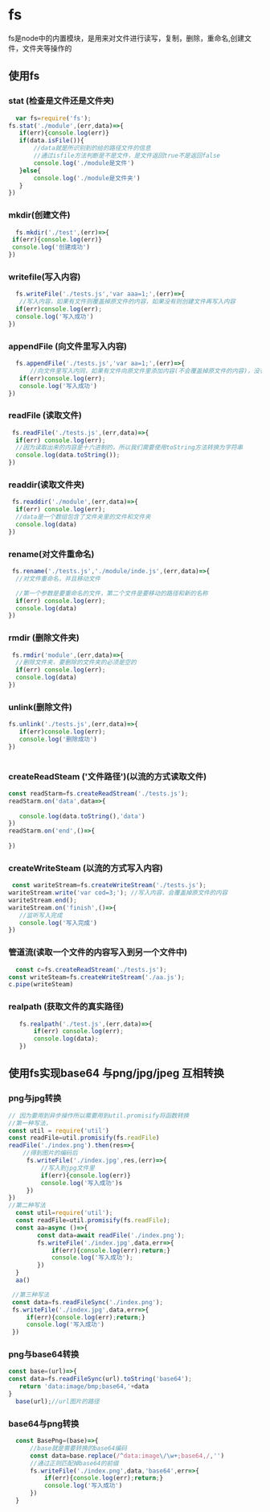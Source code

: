# fs 
   fs是node中的内置模块，是用来对文件进行读写，复制，删除，重命名,创建文件，文件夹等操作的

## 使用fs

  ### stat (检查是文件还是文件夹)

  ```javaScript
    var fs=require('fs');
fs.stat('./module',(err,data)=>{
     if(err){console.log(err)}
     if(data.isFile()){
         //data就是所识别到的给的路径文件的信息
         //通过isfile方法判断是不是文件，是文件返回true不是返回false
         console.log('./module是文件')
     }else{
         console.log('./module是文件夹')
     }
})
  ```
  ### mkdir(创建文件)

   ```JavaScript
     fs.mkdir('./test',(err)=>{
    if(err){console.log(err)}
    console.log('创建成功')
}) 
   ```
 ### writefile(写入内容)

 ```JavaScript
   fs.writeFile('./tests.js','var aaa=1;',(err)=>{
    //写入内容，如果有文件则覆盖掉原文件的内容，如果没有则创建文件再写入内容
   if(err)console.log(err);
   console.log('写入成功')
})
 ```

 ### appendFile (向文件里写入内容)

 ```JavaScript
   fs.appendFile('./tests.js','var aa=1;',(err)=>{
       //向文件里写入内同，如果有文件向原文件里添加内容(不会覆盖掉原文件的内容)，没有则创建文件再写入内容
    if(err)console.log(err);
    console.log('写入成功')
}) 

 ```

 ### readFile (读取文件)
  
  ```JavaScript
   fs.readFile('./tests.js',(err,data)=>{
    if(err) console.log(err);
    //因为读取出来的内容是十六进制的，所以我们需要使用toString方法转换为字符串
    console.log(data.toString());
})
  
  ```

  ### readdir(读取文件夹)

  ```JavaScript
   fs.readdir('./module',(err,data)=>{
    if(err) console.log(err);
    //data是一个数组包含了文件夹里的文件和文件夹
    console.log(data)
})

  ```

  ### rename(对文件重命名)

  ```JavaScript
   fs.rename('./tests.js','./module/inde.js',(err,data)=>{
    //对文件重命名，并且移动文件

    //第一个参数是要重命名的文件，第二个文件是要移动的路径和新的名称
    if(err) console.log(err);
    console.log(data)
})
  ```

  ### rmdir (删除文件夹)

  ```JavaScript
   fs.rmdir('module',(err,data)=>{
    //删除文件夹，要删除的文件夹的必须是空的
    if(err) console.log(err);
    console.log(data)
})
  ```

  ### unlink(删除文件)

 ```JavaScript
fs.unlink('./tests.js',(err,data)=>{
    if(err)console.log(err);
    console.log('删除成功')
})
   
 ```
 ### createReadSteam ('文件路径')(以流的方式读取文件)

 ```JavaScript
const readStarm=fs.createReadStream('./tests.js');
readStarm.on('data',data=>{
    
    console.log(data.toString(),'data')
})
readStarm.on('end',()=>{
   
})
 ```

 ### createWriteSteam (以流的方式写入内容)

 ```JavaScript
  const wariteStream=fs.createWriteStream('./tests.js');
wariteStream.write('var cod=3;'); //写入内容，会覆盖掉原文件的内容
wariteStream.end();
wariteStream.on('finish',()=>{
    //监听写入完成
    console.log('写入完成')
})

 ```

### 管道流(读取一个文件的内容写入到另一个文件中)

```JavaScript
  const c=fs.createReadStream('./tests.js');
const writeSteam=fs.createWriteStream('./aa.js');
c.pipe(writeSteam)
```

### realpath (获取文件的真实路径)

```JavaScript
   fs.realpath('./test.js',(err,data)=>{
       if(err) console.log(err);
       console.log(data);
   })
```

## 使用fs实现base64 与png/jpg/jpeg 互相转换

  ### png与jpg转换

```JavaScript
// 因为要用到异步操作所以需要用到util.promisify将函数转换
//第一种写法，
const util = require('util')
const readFile=util.promisify(fs.readFile)
readFile('./index.png').then(res=>{
    //得到图片的编码后  
     fs.writeFile('./index.jpg',res,(err)=>{
         //写入到jpg文件里
         if(err){console.log(err)}
         console.log('写入成功')s
     })
})
//第二种写法
  const util=require('util');
  const readFile=util.promisify(fs.readFile);
  const aa=async ()=>{
        const data=await readFile('./index.png');
        fs.writeFile('./index.jpg',data,err=>{
            if(err){console.log(err);return;}
            console.log('写入成功');
        })
  }
  aa()

 //第三种写法
 const data=fs.readFileSync('./index.png');
 fs.writeFile('./index.jpg',data,err=>{
     if(err){console.log(err);return;}
     console.log('写入成功')
 })


```

  ### png与base64转换


```JavaScript
const base=(url)=>{
const data=fs.readFileSync(url).toString('base64');
   return 'data:image/bmp;base64,'+data
}
  base(url);//url图片的路径

```

  ### base64与png转换

```JavaScript
  const BasePng=(base)=>{
      //base就是需要转换的base64编码
      const data=base.replace(/^data:image\/\w+;base64,/,'')
      //通过正则匹配掉base64的前缀
      fs.writeFile('./index.png',data,'base64',err=>{
          if(err){console.log(err);return;}
          console.log('写入成功')
      })
  }

```